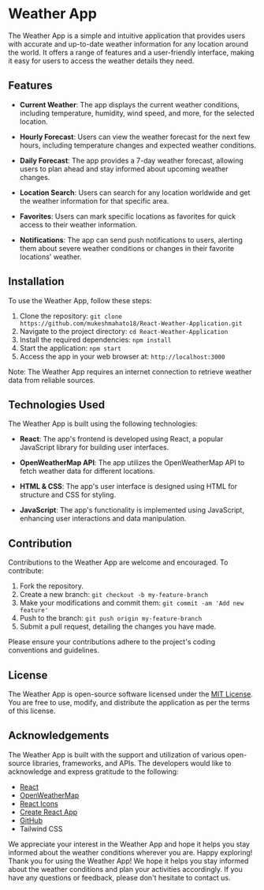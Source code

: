 # Weather App

The Weather App is a simple and intuitive application that provides users with accurate and up-to-date weather information for any location around the world. It offers a range of features and a user-friendly interface, making it easy for users to access the weather details they need.

## Features

- **Current Weather**: The app displays the current weather conditions, including temperature, humidity, wind speed, and more, for the selected location.

- **Hourly Forecast**: Users can view the weather forecast for the next few hours, including temperature changes and expected weather conditions.

- **Daily Forecast**: The app provides a 7-day weather forecast, allowing users to plan ahead and stay informed about upcoming weather changes.

- **Location Search**: Users can search for any location worldwide and get the weather information for that specific area.

- **Favorites**: Users can mark specific locations as favorites for quick access to their weather information.

- **Notifications**: The app can send push notifications to users, alerting them about severe weather conditions or changes in their favorite locations' weather.

## Installation

To use the Weather App, follow these steps:

1. Clone the repository: `git clone https://github.com/mukeshmahato18/React-Weather-Application.git`
2. Navigate to the project directory: `cd React-Weather-Application`
3. Install the required dependencies: `npm install`
4. Start the application: `npm start`
5. Access the app in your web browser at: `http://localhost:3000`

Note: The Weather App requires an internet connection to retrieve weather data from reliable sources.

## Technologies Used

The Weather App is built using the following technologies:

- **React**: The app's frontend is developed using React, a popular JavaScript library for building user interfaces.

- **OpenWeatherMap API**: The app utilizes the OpenWeatherMap API to fetch weather data for different locations.

- **HTML & CSS**: The app's user interface is designed using HTML for structure and CSS for styling.

- **JavaScript**: The app's functionality is implemented using JavaScript, enhancing user interactions and data manipulation.

## Contribution

Contributions to the Weather App are welcome and encouraged. To contribute:

1. Fork the repository.
2. Create a new branch: `git checkout -b my-feature-branch`
3. Make your modifications and commit them: `git commit -am 'Add new feature'`
4. Push to the branch: `git push origin my-feature-branch`
5. Submit a pull request, detailing the changes you have made.

Please ensure your contributions adhere to the project's coding conventions and guidelines.

## License

The Weather App is open-source software licensed under the [MIT License](https://opensource.org/licenses/MIT). You are free to use, modify, and distribute the application as per the terms of this license.

## Acknowledgements

The Weather App is built with the support and utilization of various open-source libraries, frameworks, and APIs. The developers would like to acknowledge and express gratitude to the following:

- [React](https://reactjs.org)
- [OpenWeatherMap](https://openweathermap.org)
- [React Icons](https://react-icons.github.io/react-icons/)
- [Create React App](https://create-react-app.dev)
- [GitHub](https://github.com)
- Tailwind CSS

We appreciate your interest in the Weather App and hope it helps you stay informed about the weather conditions wherever you are. Happy exploring!
Thank you for using the Weather App! We hope it helps you stay informed about the weather conditions and plan your activities accordingly. If you have any questions or feedback, please don't hesitate to contact us.
